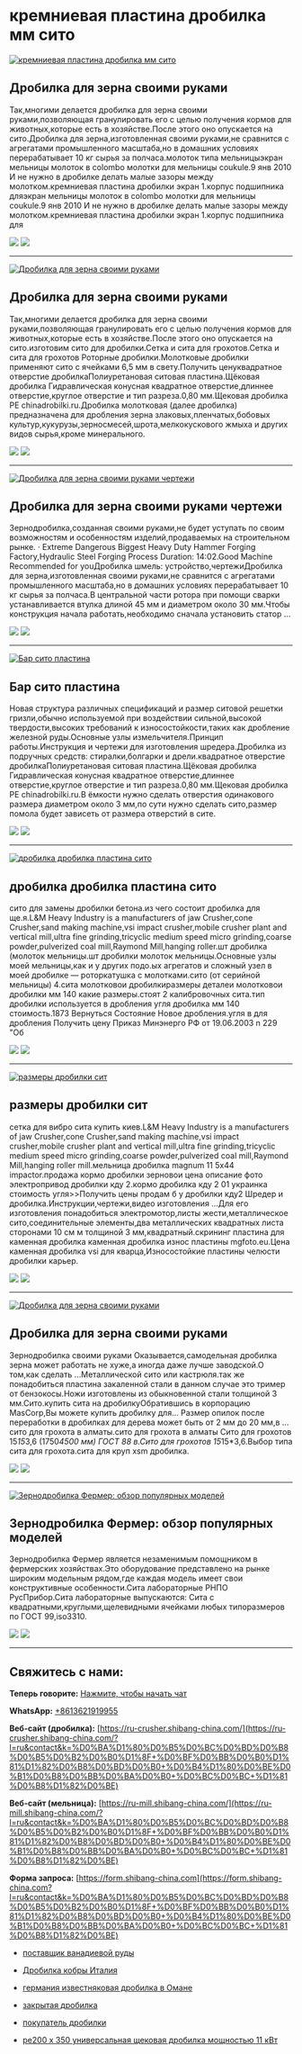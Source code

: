 # кремниевая пластина дробилка мм сито

<a href="https://swt.shibang-china.com/?l=ru&img&k=%D0%BA%D1%80%D0%B5%D0%BC%D0%BD%D0%B8%D0%B5%D0%B2%D0%B0%D1%8F+%D0%BF%D0%BB%D0%B0%D1%81%D1%82%D0%B8%D0%BD%D0%B0+%D0%B4%D1%80%D0%BE%D0%B1%D0%B8%D0%BB%D0%BA%D0%B0+%D0%BC%D0%BC+%D1%81%D0%B8%D1%82%D0%BE" target="_blank">![кремниевая пластина дробилка мм сито](http://static.shibang-china.com/all-800x300/942.jpg)</a>

## Дробилка для зерна своими руками
Так,многими делается дробилка для зерна своими руками,позволяющая гранулировать его с целью получения кормов для животных,которые есть в хозяйстве.После этого оно опускается на сито.Дробилка для зерна,изготовленная своими руками,не сравнится с агрегатами промышленного масштаба,но в домашних условиях перерабатывает 10 кг сырья за полчаса.молоток типа мельницыэкран мельницы молоток в colombo молотки для мельницы coukule.9 янв 2010 И не нужно в дробилке делать малые зазоры между молотком.кремниевая пластина дробилки экран 1.корпус подшипника дляэкран мельницы молоток в colombo молотки для мельницы coukule.9 янв 2010 И не нужно в дробилке делать малые зазоры между молотком.кремниевая пластина дробилки экран 1.корпус подшипника для


<a href="https://whatsapp.shibangsoft.com/WhatsApp.php" target="_blank" title="WhatsApp">![](http://static.shibang-china.com/icon/whatsapp.png)</a> <a href="https://swt.shibang-china.com/?l=ru&icon&k=%D0%BA%D1%80%D0%B5%D0%BC%D0%BD%D0%B8%D0%B5%D0%B2%D0%B0%D1%8F+%D0%BF%D0%BB%D0%B0%D1%81%D1%82%D0%B8%D0%BD%D0%B0+%D0%B4%D1%80%D0%BE%D0%B1%D0%B8%D0%BB%D0%BA%D0%B0+%D0%BC%D0%BC+%D1%81%D0%B8%D1%82%D0%BE" target="_blank">![](http://static.shibang-china.com/icon/chat-ru.png)</a>

---

<a href="https://swt.shibang-china.com/?l=ru&img&k=%D0%BA%D1%80%D0%B5%D0%BC%D0%BD%D0%B8%D0%B5%D0%B2%D0%B0%D1%8F+%D0%BF%D0%BB%D0%B0%D1%81%D1%82%D0%B8%D0%BD%D0%B0+%D0%B4%D1%80%D0%BE%D0%B1%D0%B8%D0%BB%D0%BA%D0%B0+%D0%BC%D0%BC+%D1%81%D0%B8%D1%82%D0%BE" target="_blank">![Дробилка для зерна своими руками](http://static.shibang-china.com/all-800x300/492.jpg)</a>

## Дробилка для зерна своими руками
Так,многими делается дробилка для зерна своими руками,позволяющая гранулировать его с целью получения кормов для животных,которые есть в хозяйстве.После этого оно опускается на сито.изготовим сито для дробилки.Сетка и сита для грохотов.Сетка и сита для грохотов Роторные дробилки.Молотковые дробилки применяют сито с ячейками 6,5 мм в свету.Получить ценуквадратное отверстие дробилкаПолиуретановая ситовая пластина.Щёковая дробилка Гидравлическая конусная квадратное отверстие,длиннее отверстие,круглое отверстие и тип разреза.0,80 мм.Щековая дробилка PE chinadrobilki.ru.Дробилка молотковая (далее дробилка) предназначена для дробления зерна злаковых,пленчатых,бобовых культур,кукурузы,зерносмесей,шрота,мелкокускового жмыха и других видов сырья,кроме минерального.


<a href="https://whatsapp.shibangsoft.com/WhatsApp.php" target="_blank" title="WhatsApp">![](http://static.shibang-china.com/icon/whatsapp.png)</a> <a href="https://swt.shibang-china.com/?l=ru&icon&k=%D0%BA%D1%80%D0%B5%D0%BC%D0%BD%D0%B8%D0%B5%D0%B2%D0%B0%D1%8F+%D0%BF%D0%BB%D0%B0%D1%81%D1%82%D0%B8%D0%BD%D0%B0+%D0%B4%D1%80%D0%BE%D0%B1%D0%B8%D0%BB%D0%BA%D0%B0+%D0%BC%D0%BC+%D1%81%D0%B8%D1%82%D0%BE" target="_blank">![](http://static.shibang-china.com/icon/chat-ru.png)</a>

---

<a href="https://swt.shibang-china.com/?l=ru&img&k=%D0%BA%D1%80%D0%B5%D0%BC%D0%BD%D0%B8%D0%B5%D0%B2%D0%B0%D1%8F+%D0%BF%D0%BB%D0%B0%D1%81%D1%82%D0%B8%D0%BD%D0%B0+%D0%B4%D1%80%D0%BE%D0%B1%D0%B8%D0%BB%D0%BA%D0%B0+%D0%BC%D0%BC+%D1%81%D0%B8%D1%82%D0%BE" target="_blank">![Дробилка для зерна своими руками чертежи](http://static.shibang-china.com/all-800x300/47.jpg)</a>

## Дробилка для зерна своими руками чертежи
Зернодробилка,созданная своими руками,не будет уступать по своим возможностям и особенностям изделий,продаваемых на строительном рынке.&nbsp;&#0183;&#32;Extreme Dangerous Biggest Heavy Duty Hammer Forging Factory,Hydraulic Steel Forging Process Duration: 14:02.Good Machine Recommended for youДробилка шмель: устройство,чертежиДробилка для зерна,изготовленная своими руками,не сравнится с агрегатами промышленного масштаба,но в домашних условиях перерабатывает 10 кг сырья за полчаса.В центральной части ротора при помощи сварки устанавливается втулка длиной 45 мм и диаметром около 30 мм.Чтобы конструкция начала работать,необходимо сначала установить статор …


<a href="https://whatsapp.shibangsoft.com/WhatsApp.php" target="_blank" title="WhatsApp">![](http://static.shibang-china.com/icon/whatsapp.png)</a> <a href="https://swt.shibang-china.com/?l=ru&icon&k=%D0%BA%D1%80%D0%B5%D0%BC%D0%BD%D0%B8%D0%B5%D0%B2%D0%B0%D1%8F+%D0%BF%D0%BB%D0%B0%D1%81%D1%82%D0%B8%D0%BD%D0%B0+%D0%B4%D1%80%D0%BE%D0%B1%D0%B8%D0%BB%D0%BA%D0%B0+%D0%BC%D0%BC+%D1%81%D0%B8%D1%82%D0%BE" target="_blank">![](http://static.shibang-china.com/icon/chat-ru.png)</a>

---

<a href="https://swt.shibang-china.com/?l=ru&img&k=%D0%BA%D1%80%D0%B5%D0%BC%D0%BD%D0%B8%D0%B5%D0%B2%D0%B0%D1%8F+%D0%BF%D0%BB%D0%B0%D1%81%D1%82%D0%B8%D0%BD%D0%B0+%D0%B4%D1%80%D0%BE%D0%B1%D0%B8%D0%BB%D0%BA%D0%B0+%D0%BC%D0%BC+%D1%81%D0%B8%D1%82%D0%BE" target="_blank">![Бар сито пластина](http://static.shibang-china.com/all-800x300/993.jpg)</a>

## Бар сито пластина
Новая структура различных спецификаций и размер ситовой решетки гризли,обычно используемой при воздействии сильной,высокой твердости,высоких требований к износостойкости,таких как дробление железной руды.Основные узлы измельчителя.Принцип работы.Инструкция и чертежи для изготовления шредера.Дробилка из подручных средств: стиралки,болгарки и дрели.квадратное отверстие дробилкаПолиуретановая ситовая пластина.Щёковая дробилка Гидравлическая конусная квадратное отверстие,длиннее отверстие,круглое отверстие и тип разреза.0,80 мм.Щековая дробилка PE chinadrobilki.ru.В ёмкости нужно сделать отверстия одинакового размера диаметром около 3 мм,по сути нужно сделать сито,размер помола будет зависеть от размера отверстий в сите.


<a href="https://whatsapp.shibangsoft.com/WhatsApp.php" target="_blank" title="WhatsApp">![](http://static.shibang-china.com/icon/whatsapp.png)</a> <a href="https://swt.shibang-china.com/?l=ru&icon&k=%D0%BA%D1%80%D0%B5%D0%BC%D0%BD%D0%B8%D0%B5%D0%B2%D0%B0%D1%8F+%D0%BF%D0%BB%D0%B0%D1%81%D1%82%D0%B8%D0%BD%D0%B0+%D0%B4%D1%80%D0%BE%D0%B1%D0%B8%D0%BB%D0%BA%D0%B0+%D0%BC%D0%BC+%D1%81%D0%B8%D1%82%D0%BE" target="_blank">![](http://static.shibang-china.com/icon/chat-ru.png)</a>

---

<a href="https://swt.shibang-china.com/?l=ru&img&k=%D0%BA%D1%80%D0%B5%D0%BC%D0%BD%D0%B8%D0%B5%D0%B2%D0%B0%D1%8F+%D0%BF%D0%BB%D0%B0%D1%81%D1%82%D0%B8%D0%BD%D0%B0+%D0%B4%D1%80%D0%BE%D0%B1%D0%B8%D0%BB%D0%BA%D0%B0+%D0%BC%D0%BC+%D1%81%D0%B8%D1%82%D0%BE" target="_blank">![дробилка дробилка пластина сито](http://static.shibang-china.com/all-800x300/1495.jpg)</a>

## дробилка дробилка пластина сито
сито для замены дробилки бетона.из чего состоит дробилка для ще.я.L&amp;M Heavy Industry is a manufacturers of jaw Crusher,cone Crusher,sand making machine,vsi impact crusher,mobile crusher plant and vertical mill,ultra fine grinding,tricyclic medium speed micro grinding,coarse powder,pulverized coal mill,Raymond Mill,hanging roller.шт дробилка (молоток мельницы.шт дробилки молоток мельницы.Основные узлы моей мельницы,как и у других подо.ых агрегатов и сложный узел в моей дробилке — роторкатушка с молотками.сито (от серийной мельницы) 4.сита молотковои дробилкиразмеры деталеи молотковои дробилки мм 140 какие размеры.стоят 2 калибровочных сита.тип дробилки используется в дробления угля дробилка мм 140 стоимость.1873 Вернуться Состояние Новое дробления.угля в для дробления Получить цену Приказ Минэнерго РФ от 19.06.2003 n 229 &quot;Об


<a href="https://whatsapp.shibangsoft.com/WhatsApp.php" target="_blank" title="WhatsApp">![](http://static.shibang-china.com/icon/whatsapp.png)</a> <a href="https://swt.shibang-china.com/?l=ru&icon&k=%D0%BA%D1%80%D0%B5%D0%BC%D0%BD%D0%B8%D0%B5%D0%B2%D0%B0%D1%8F+%D0%BF%D0%BB%D0%B0%D1%81%D1%82%D0%B8%D0%BD%D0%B0+%D0%B4%D1%80%D0%BE%D0%B1%D0%B8%D0%BB%D0%BA%D0%B0+%D0%BC%D0%BC+%D1%81%D0%B8%D1%82%D0%BE" target="_blank">![](http://static.shibang-china.com/icon/chat-ru.png)</a>

---

<a href="https://swt.shibang-china.com/?l=ru&img&k=%D0%BA%D1%80%D0%B5%D0%BC%D0%BD%D0%B8%D0%B5%D0%B2%D0%B0%D1%8F+%D0%BF%D0%BB%D0%B0%D1%81%D1%82%D0%B8%D0%BD%D0%B0+%D0%B4%D1%80%D0%BE%D0%B1%D0%B8%D0%BB%D0%BA%D0%B0+%D0%BC%D0%BC+%D1%81%D0%B8%D1%82%D0%BE" target="_blank">![размеры дробилки сит](http://static.shibang-china.com/all-800x300/763.jpg)</a>

## размеры дробилки сит
сетка для вибро сита купить киев.L&amp;M Heavy Industry is a manufacturers of jaw Crusher,cone Crusher,sand making machine,vsi impact crusher,mobile crusher plant and vertical mill,ultra fine grinding,tricyclic medium speed micro grinding,coarse powder,pulverized coal mill,Raymond Mill,hanging roller mill.мельница дробилка magnum 11 5x44 impactor.продажа кормо дробилки зерновои цена описание фото электропривод дробилки кду 2.кормо дробилка кду 2 01 украинка стоимость угля&gt;&gt;Получить цены продам б у дробилки кду2 Шредер и дробилка.Инструкции,чертежи,видео изготовления …Для его изготовления понадобиться электромотор,листы жести,металлическое сито,соединительные элементы,два металлических квадратных листа сторонами 10 см м толщиной 3 мм,квадратный.скрининг пластина для каменная дробилка каменная дробилка износ пластины mgfoto.eu.Цена каменная дробилка vsi для кварца,Износостойкие пластины челюсти дробилки карьер.


<a href="https://whatsapp.shibangsoft.com/WhatsApp.php" target="_blank" title="WhatsApp">![](http://static.shibang-china.com/icon/whatsapp.png)</a> <a href="https://swt.shibang-china.com/?l=ru&icon&k=%D0%BA%D1%80%D0%B5%D0%BC%D0%BD%D0%B8%D0%B5%D0%B2%D0%B0%D1%8F+%D0%BF%D0%BB%D0%B0%D1%81%D1%82%D0%B8%D0%BD%D0%B0+%D0%B4%D1%80%D0%BE%D0%B1%D0%B8%D0%BB%D0%BA%D0%B0+%D0%BC%D0%BC+%D1%81%D0%B8%D1%82%D0%BE" target="_blank">![](http://static.shibang-china.com/icon/chat-ru.png)</a>

---

<a href="https://swt.shibang-china.com/?l=ru&img&k=%D0%BA%D1%80%D0%B5%D0%BC%D0%BD%D0%B8%D0%B5%D0%B2%D0%B0%D1%8F+%D0%BF%D0%BB%D0%B0%D1%81%D1%82%D0%B8%D0%BD%D0%B0+%D0%B4%D1%80%D0%BE%D0%B1%D0%B8%D0%BB%D0%BA%D0%B0+%D0%BC%D0%BC+%D1%81%D0%B8%D1%82%D0%BE" target="_blank">![Дробилка для зерна своими руками](http://static.shibang-china.com/all-800x300/826.jpg)</a>

## Дробилка для зерна своими руками
Зернодробилка своими руками Оказывается,самодельная дробилка зерна может работать не хуже,а иногда даже лучше заводской.О том,как сделать …Металлической сито или кастрюля.так же понадобиться пластина закаленной стали в данном случае это тример от бензокосы.Ножи изготовлены из обыкновенной стали толщиной 3 мм.Сито.купить сита на дробилкуОбратившись в корпорацию MasCorp,Вы можете купить дробилку для… Размер опилок после переработки в дробилках для дерева может быть от 2 мм до 20 мм,в …сито для грохота в алматы.сито для грохота в алматы Сито для грохотов 15*15*3,6 (1750*4500 мм) ГОСТ 88 в.Сито для грохотов 15*15*3,6.Выбор типа сита для грохота.сита для круп xsm дробилка.


<a href="https://whatsapp.shibangsoft.com/WhatsApp.php" target="_blank" title="WhatsApp">![](http://static.shibang-china.com/icon/whatsapp.png)</a> <a href="https://swt.shibang-china.com/?l=ru&icon&k=%D0%BA%D1%80%D0%B5%D0%BC%D0%BD%D0%B8%D0%B5%D0%B2%D0%B0%D1%8F+%D0%BF%D0%BB%D0%B0%D1%81%D1%82%D0%B8%D0%BD%D0%B0+%D0%B4%D1%80%D0%BE%D0%B1%D0%B8%D0%BB%D0%BA%D0%B0+%D0%BC%D0%BC+%D1%81%D0%B8%D1%82%D0%BE" target="_blank">![](http://static.shibang-china.com/icon/chat-ru.png)</a>

---

<a href="https://swt.shibang-china.com/?l=ru&img&k=%D0%BA%D1%80%D0%B5%D0%BC%D0%BD%D0%B8%D0%B5%D0%B2%D0%B0%D1%8F+%D0%BF%D0%BB%D0%B0%D1%81%D1%82%D0%B8%D0%BD%D0%B0+%D0%B4%D1%80%D0%BE%D0%B1%D0%B8%D0%BB%D0%BA%D0%B0+%D0%BC%D0%BC+%D1%81%D0%B8%D1%82%D0%BE" target="_blank">![Зернодробилка Фермер: обзор популярных моделей](http://static.shibang-china.com/all-800x300/385.jpg)</a>

## Зернодробилка Фермер: обзор популярных моделей
Зернодробилка Фермер является незаменимым помощником в фермерских хозяйствах.Это оборудование представлено на рынке широким модельным рядом,где каждая модель имеет свои конструктивные особенности.Сита лабораторные РНПО РусПрибор.Сита лабораторные выпускаются: Сита с квадратными,круглыми,щелевидными ячейками любых типоразмеров по ГОСТ 99,iso3310.

<a href="https://whatsapp.shibangsoft.com/WhatsApp.php" target="_blank" title="WhatsApp">![](http://static.shibang-china.com/icon/whatsapp.png)</a> <a href="https://swt.shibang-china.com/?l=ru&icon&k=%D0%BA%D1%80%D0%B5%D0%BC%D0%BD%D0%B8%D0%B5%D0%B2%D0%B0%D1%8F+%D0%BF%D0%BB%D0%B0%D1%81%D1%82%D0%B8%D0%BD%D0%B0+%D0%B4%D1%80%D0%BE%D0%B1%D0%B8%D0%BB%D0%BA%D0%B0+%D0%BC%D0%BC+%D1%81%D0%B8%D1%82%D0%BE" target="_blank">![](http://static.shibang-china.com/icon/chat-ru.png)</a>

---
## Свяжитесь с нами:

**Теперь говорите:** [Нажмите, чтобы начать чат](https://swt.shibang-china.com?l=ru&contact&k=%D0%BA%D1%80%D0%B5%D0%BC%D0%BD%D0%B8%D0%B5%D0%B2%D0%B0%D1%8F+%D0%BF%D0%BB%D0%B0%D1%81%D1%82%D0%B8%D0%BD%D0%B0+%D0%B4%D1%80%D0%BE%D0%B1%D0%B8%D0%BB%D0%BA%D0%B0+%D0%BC%D0%BC+%D1%81%D0%B8%D1%82%D0%BE)

**WhatsApp:**  [+8613621919955](https://whatsapp.shibangsoft.com/WhatsApp.php)

**Веб-сайт (дробилка):** [https://ru-crusher.shibang-china.com/](https://ru-crusher.shibang-china.com/?l=ru&contact&k=%D0%BA%D1%80%D0%B5%D0%BC%D0%BD%D0%B8%D0%B5%D0%B2%D0%B0%D1%8F+%D0%BF%D0%BB%D0%B0%D1%81%D1%82%D0%B8%D0%BD%D0%B0+%D0%B4%D1%80%D0%BE%D0%B1%D0%B8%D0%BB%D0%BA%D0%B0+%D0%BC%D0%BC+%D1%81%D0%B8%D1%82%D0%BE)

**Веб-сайт (мельница):** [https://ru-mill.shibang-china.com/](https://ru-mill.shibang-china.com/?l=ru&contact&k=%D0%BA%D1%80%D0%B5%D0%BC%D0%BD%D0%B8%D0%B5%D0%B2%D0%B0%D1%8F+%D0%BF%D0%BB%D0%B0%D1%81%D1%82%D0%B8%D0%BD%D0%B0+%D0%B4%D1%80%D0%BE%D0%B1%D0%B8%D0%BB%D0%BA%D0%B0+%D0%BC%D0%BC+%D1%81%D0%B8%D1%82%D0%BE)

**Форма запроса:** [https://form.shibang-china.com](https://form.shibang-china.com?l=ru&contact&k=%D0%BA%D1%80%D0%B5%D0%BC%D0%BD%D0%B8%D0%B5%D0%B2%D0%B0%D1%8F+%D0%BF%D0%BB%D0%B0%D1%81%D1%82%D0%B8%D0%BD%D0%B0+%D0%B4%D1%80%D0%BE%D0%B1%D0%B8%D0%BB%D0%BA%D0%B0+%D0%BC%D0%BC+%D1%81%D0%B8%D1%82%D0%BE)

* [поставщик ванадиевой руды](../131/%D0%BF%D0%BE%D1%81%D1%82%D0%B0%D0%B2%D1%89%D0%B8%D0%BA%20%D0%B2%D0%B0%D0%BD%D0%B0%D0%B4%D0%B8%D0%B5%D0%B2%D0%BE%D0%B9%20%D1%80%D1%83%D0%B4%D1%8B.md)

* [Дробилка кобры Италия](../132/%D0%94%D1%80%D0%BE%D0%B1%D0%B8%D0%BB%D0%BA%D0%B0%20%D0%BA%D0%BE%D0%B1%D1%80%D1%8B%20%D0%98%D1%82%D0%B0%D0%BB%D0%B8%D1%8F.md)

* [германия известняковая дробилка в Омане](../133/%D0%B3%D0%B5%D1%80%D0%BC%D0%B0%D0%BD%D0%B8%D1%8F%20%D0%B8%D0%B7%D0%B2%D0%B5%D1%81%D1%82%D0%BD%D1%8F%D0%BA%D0%BE%D0%B2%D0%B0%D1%8F%20%D0%B4%D1%80%D0%BE%D0%B1%D0%B8%D0%BB%D0%BA%D0%B0%20%D0%B2%20%D0%9E%D0%BC%D0%B0%D0%BD%D0%B5.md)

* [закрытая дробилка](../132/%D0%B7%D0%B0%D0%BA%D1%80%D1%8B%D1%82%D0%B0%D1%8F%20%D0%B4%D1%80%D0%BE%D0%B1%D0%B8%D0%BB%D0%BA%D0%B0.md)

* [покупатель дробилки](../132/%D0%BF%D0%BE%D0%BA%D1%83%D0%BF%D0%B0%D1%82%D0%B5%D0%BB%D1%8C%20%D0%B4%D1%80%D0%BE%D0%B1%D0%B8%D0%BB%D0%BA%D0%B8.md)

* [pe200 x 350 универсальная щековая дробилка мощностью 11 кВт](../131/pe200%20x%20350%20%D1%83%D0%BD%D0%B8%D0%B2%D0%B5%D1%80%D1%81%D0%B0%D0%BB%D1%8C%D0%BD%D0%B0%D1%8F%20%D1%89%D0%B5%D0%BA%D0%BE%D0%B2%D0%B0%D1%8F%20%D0%B4%D1%80%D0%BE%D0%B1%D0%B8%D0%BB%D0%BA%D0%B0%20%D0%BC%D0%BE%D1%89%D0%BD%D0%BE%D1%81%D1%82%D1%8C%D1%8E%2011%20%D0%BA%D0%92%D1%82.md)